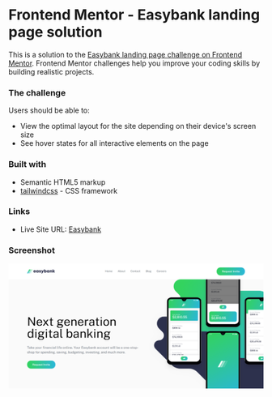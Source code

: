 # Frontend Mentor - Easybank landing page solution

This is a solution to the [Easybank landing page challenge on Frontend Mentor](https://www.frontendmentor.io/challenges/easybank-landing-page-WaUhkoDN). Frontend Mentor challenges help you improve your coding skills by building realistic projects. 


### The challenge

Users should be able to:

- View the optimal layout for the site depending on their device's screen size
- See hover states for all interactive elements on the page


### Built with

- Semantic HTML5 markup
- [tailwindcss](https://tailwindcss.com/) - CSS framework


### Links

- Live Site URL: [Easybank](https://tailwindpractice-easybank.netlify.app/)


### Screenshot

![](./public/images/screenshot.png)